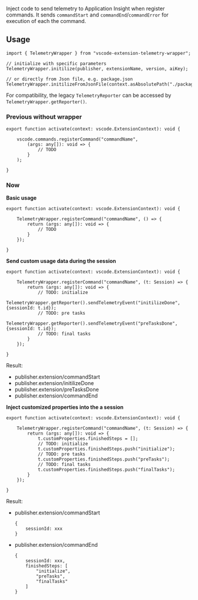 Inject code to send telemetry to Application Insight when register commands.
It sends `commandStart` and `commandEnd`/`commandError` for execution of each the command.

## Usage

```
import { TelemetryWrapper } from "vscode-extension-telemetry-wrapper";

// initialize with specific parameters
TelemetryWrapper.initilize(publisher, extensionName, version, aiKey);

// or directly from Json file, e.g. package.json
TelemetryWrapper.initilizeFromJsonFile(context.asAbsolutePath("./package.json"));
```

For compatibility, the legacy `TelemetryReporter` can be accessed by `TelemetryWrapper.getReporter()`.


### Previous without wrapper

```
export function activate(context: vscode.ExtensionContext): void {

    vscode.commands.registerCommand("commandName", 
        (args: any[]): void => {
            // TODO
        }
    );

}
```

### Now

**Basic usage**

```
export function activate(context: vscode.ExtensionContext): void {

    TelemetryWrapper.registerCommand("commandName", () => {
        return (args: any[]): void => {
            // TODO
        }
    });

}
```

**Send custom usage data during the session**
```
export function activate(context: vscode.ExtensionContext): void {

    TelemetryWrapper.registerCommand("commandName", (t: Session) => {
        return (args: any[]): void => {
            // TODO: initialize
            TelemetryWrapper.getReporter().sendTelemetryEvent("initilizeDone", {sessionId: t.id});
            // TODO: pre tasks
            TelemetryWrapper.getReporter().sendTelemetryEvent("preTasksDone", {sessionId: t.id});
            // TODO: final tasks
        }
    });

}
```

Result:

* publisher.extension/commandStart
* publisher.extension/initilizeDone
* publisher.extension/preTasksDone
* publisher.extension/commandEnd


**Inject customized properties into the a session**
```
export function activate(context: vscode.ExtensionContext): void {

    TelemetryWrapper.registerCommand("commandName", (t: Session) => {
        return (args: any[]): void => {
            t.customProperties.finishedSteps = [];
            // TODO: initialize
            t.customProperties.finishedSteps.push("initialize");
            // TODO: pre tasks
            t.customProperties.finishedSteps.push("preTasks");
            // TODO: final tasks
            t.customProperties.finishedSteps.push("finalTasks");
        }
    });

}
```

Result:

* publisher.extension/commandStart
    ```
    {
        sessionId: xxx
    }
    ```
* publisher.extension/commandEnd
    ```
    {
        sessionId: xxx,
        finishedSteps: [
            "initialize",
            "preTasks",
            "finalTasks"
        ]
    }
    ```



